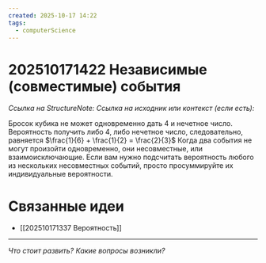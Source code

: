 ```yaml
---
created: 2025-10-17 14:22
tags:
  - computerScience
---
```

# 202510171422 Независимые (совместимые) события

*Ссылка на StructureNote:*
*Ссылка на исходник или контекст (если есть):* 

Бросок кубика не может одновременно дать 4 и нечетное число. Вероятность получить либо 4, либо нечетное число, следовательно, равняется $\frac{1}{6} + \frac{1}{2} = \frac{2}{3}$ 
Когда два события не могут произойти одновременно, они несовместные, или взаимоисключающие. Если вам нужно подсчитать вероятность любого из нескольких несовместных событий, просто просуммируйте их индивидуальные вероятности.
# Связанные идеи

- [[202510171337 Вероятность]]
---

*Что стоит развить? Какие вопросы возникли?*
